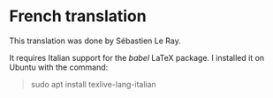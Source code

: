 # French translation

This translation was done by Sébastien Le Ray.

It requires Italian support for the _babel_ LaTeX package. I installed
it on Ubuntu with the command:

> sudo apt install texlive-lang-italian

